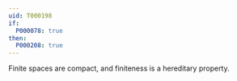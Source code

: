 ```yaml
---
uid: T000198
if:
  P000078: true
then:
  P000208: true
---
```


Finite spaces are compact, and finiteness is a hereditary property.
